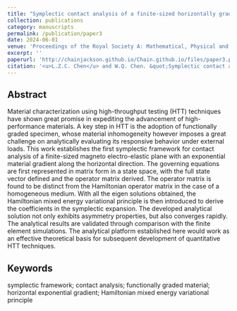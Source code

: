 ```yaml
---
title: "Symplectic contact analysis of a finite-sized horizontally graded magneto-electro-elastic plane"
collection: publications
category: manuscripts
permalink: /publication/paper3
date: 2024-06-01
venue: 'Proceedings of the Royal Society A: Mathematical, Physical and Engineering Sciences'
excerpt: ''
paperurl: 'http://chainjackson.github.io/Chain.github.io/files/paper3.pdf'
citation: '<u>L.Z.C. Chen</u> and W.Q. Chen. &quot;Symplectic contact analysis of a finite-sized horizontally graded magneto-electro-elastic plane. &quot; <i>Proceedings of the Royal Society A: Mathematical, Physical and Engineering Sciences</i>, 2025, 481(2306):20240591. https://doi.org/10.1098/rspa.2024.0591'
---
```


## Abstract
Material characterization using high-throughput testing (HTT) techniques have shown great 
promise in expediting the advancement of high-performance materials. A key step in HTT is 
the adoption of functionally graded specimen, whose material inhomogeneity however imposes 
a great challenge on analytically evaluating its responsive behavior under external loads. This 
work establishes the first symplectic framework for contact analysis of a finite-sized magneto
electro-elastic plane with an exponential material gradient along the horizontal direction. The 
governing equations are first represented in matrix form in a state space, with the full state 
vector defined and the operator matrix derived. The operator matrix is found to be distinct 
from the Hamiltonian operator matrix in the case of a homogeneous medium. With all the eigen
solutions obtained, the Hamiltonian mixed energy variational principle is then introduced to 
derive the coefficients in the symplectic expansion. The developed analytical solution not only 
exhibits asymmetry properties, but also converges rapidly. The analytical results are validated 
through comparison with the finite element simulations. The analytical platform established 
here would work as an effective theoretical basis for subsequent development of quantitative 
HTT techniques. 

## Keywords
symplectic framework; contact analysis; functionally graded material; horizontal 
exponential gradient; Hamiltonian mixed energy variational principle  
